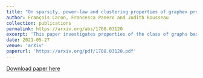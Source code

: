```yaml
---
title: "On sparsity, power-law and clustering properties of graphex processes"
author: François Caron, Francesca Panero and Judith Rousseau
collection: publications
permalink: https://arxiv.org/abs/1708.03120
excerpt: 'This paper investigates properties of the class of graphs based on exchangeable point processes.'
date: 2021-05-27
venue: 'arXiv'
paperurl: 'https://arxiv.org/pdf/1708.03120.pdf'
---
```


[Download paper here](https://arxiv.org/pdf/1708.03120.pdf)
